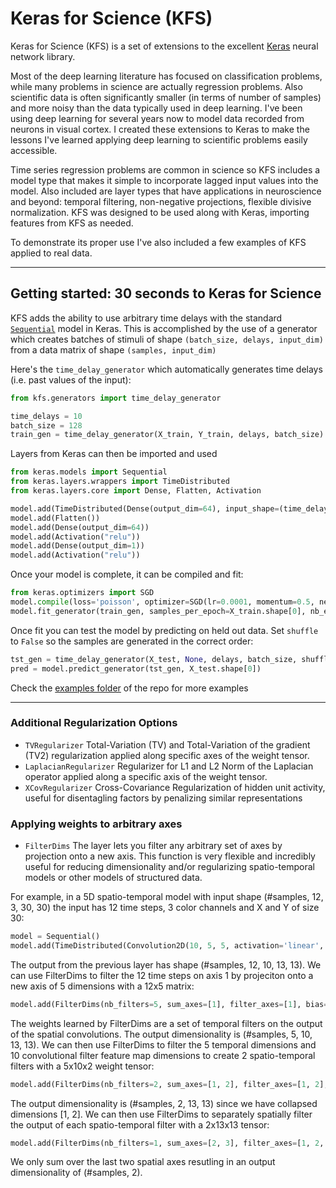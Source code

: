 # Keras for Science (KFS)

Keras for Science (KFS) is a set of extensions to the excellent [Keras](https://github.com/fchollet/keras) neural network library.

Most of the deep learning literature has focused on classification problems, while many problems in science are actually regression problems. Also scientific data is often significantly smaller (in terms of number of samples) and more noisy than the data typically used in deep learning. I've been using deep learning for several years now to model data recorded from neurons in visual cortex. I created these extensions to Keras to make the lessons I've learned applying deep learning to scientific problems easily accessible.

Time series regression problems are common in science so KFS includes a model type that makes it simple to incorporate lagged input values into the model. Also included are layer types that have applications in neuroscience and beyond: temporal filtering, non-negative projections, flexible divisive normalization. KFS was designed to be used along with Keras, importing features from KFS as needed.

To demonstrate its proper use I've also included a few examples of KFS applied to real data.

------------------



## Getting started: 30 seconds to Keras for Science

KFS adds the ability to use arbitrary time delays with the standard [`Sequential`](http://keras.io/models/#sequential) model in Keras. This is accomplished by the use of a generator which creates batches of stimuli of shape `(batch_size, delays, input_dim)` from a data matrix of shape `(samples, input_dim)`

Here's the `time_delay_generator` which automatically generates time delays (i.e. past values of the input):

```python
from kfs.generators import time_delay_generator

time_delays = 10
batch_size = 128
train_gen = time_delay_generator(X_train, Y_train, delays, batch_size)

```

Layers from Keras can then be imported and used

```python
from keras.models import Sequential
from keras.layers.wrappers import TimeDistributed
from keras.layers.core import Dense, Flatten, Activation

model.add(TimeDistributed(Dense(output_dim=64), input_shape=(time_delays, 100,)))
model.add(Flatten())
model.add(Dense(output_dim=64))
model.add(Activation("relu"))
model.add(Dense(output_dim=1))
model.add(Activation("relu"))

```

Once your model is complete, it can be compiled and fit:
```python
from keras.optimizers import SGD
model.compile(loss='poisson', optimizer=SGD(lr=0.0001, momentum=0.5, nesterov=True))
model.fit_generator(train_gen, samples_per_epoch=X_train.shape[0], nb_epoch=100)
```

Once fit you can test the model by predicting on held out data. Set `shuffle` to `False` so the samples are generated in the correct order:
```python
tst_gen = time_delay_generator(X_test, None, delays, batch_size, shuffle=False)
pred = model.predict_generator(tst_gen, X_test.shape[0])
```
Check the [examples folder](https://github.com/the-moliver/kfs/tree/master/examples) of the repo for more examples


------------------
### Additional Regularization Options
* `TVRegularizer` Total-Variation (TV) and Total-Variation of the gradient (TV2) regularization applied along specific axes of the weight tensor.
* `LaplacianRegularizer` Regularizer for L1 and L2 Norm of the Laplacian operator applied along a specific axis of the weight tensor.
* `XCovRegularizer` Cross-Covariance Regularization of hidden unit activity, useful for disentagling factors by penalizing similar representations

### Applying weights to arbitrary axes
* `FilterDims` The layer lets you filter any arbitrary set of axes by projection onto a new axis. This function is very flexible and incredibly useful for reducing dimensionality and/or regularizing spatio-temporal models or other models of structured data.

For example, in a 5D spatio-temporal model with input shape (#samples, 12, 3, 30, 30) the input has 12 time steps, 3 color channels and X and Y of size 30:
```python
model = Sequential()
model.add(TimeDistributed(Convolution2D(10, 5, 5, activation='linear', subsample=(2, 2)), input_shape=(12, 3, 30, 30)))
```
The output from the previous layer has shape (#samples, 12, 10, 13, 13). We can use FilterDims to filter the 12 time steps on axis 1 by projeciton onto a new axis of 5 dimensions with a 12x5 matrix:
```python
model.add(FilterDims(nb_filters=5, sum_axes=[1], filter_axes=[1], bias=False))
```        
The weights learned by FilterDims are a set of temporal filters on the output of the spatial convolutions. The output dimensionality is (#samples, 5, 10, 13, 13). We can then use FilterDims to filter the 5 temporal dimensions and 10 convolutional filter feature map dimensions to create 2 spatio-temporal filters with a 5x10x2 weight tensor:
```python
model.add(FilterDims(nb_filters=2, sum_axes=[1, 2], filter_axes=[1, 2], bias=False))
``` 
The output dimensionality is (#samples, 2, 13, 13) since we have collapsed dimensions [1, 2]. We can then use FilterDims to separately spatially filter the output of each spatio-temporal filter with a 2x13x13 tensor:
```python
model.add(FilterDims(nb_filters=1, sum_axes=[2, 3], filter_axes=[1, 2, 3], bias=False))
```
We only sum over the last two spatial axes resutling in an output dimensionality of (#samples, 2).
